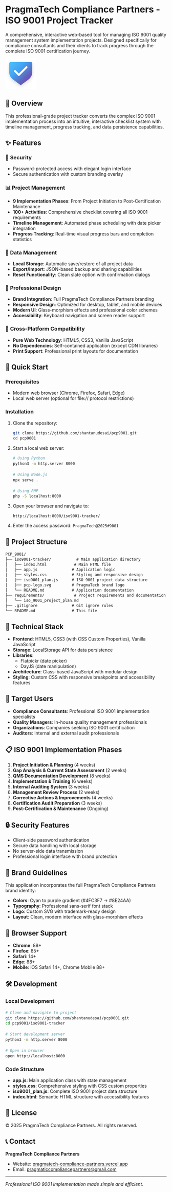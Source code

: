 # PragmaTech Compliance Partners - ISO 9001 Project Tracker

A comprehensive, interactive web-based tool for managing ISO 9001 quality management system implementation projects. Designed specifically for compliance consultants and their clients to track progress through the complete ISO 9001 certification journey.

![PragmaTech Logo](iso9001-tracker/pcp-logo.svg)

## 🎯 Overview

This professional-grade project tracker converts the complex ISO 9001 implementation process into an intuitive, interactive checklist system with timeline management, progress tracking, and data persistence capabilities.

## ✨ Features

### 🔐 **Security**
- Password-protected access with elegant login interface
- Secure authentication with custom branding overlay

### 📊 **Project Management**
- **9 Implementation Phases**: From Project Initiation to Post-Certification Maintenance
- **100+ Activities**: Comprehensive checklist covering all ISO 9001 requirements
- **Timeline Management**: Automated phase scheduling with date picker integration
- **Progress Tracking**: Real-time visual progress bars and completion statistics

### 💾 **Data Management**
- **Local Storage**: Automatic save/restore of all project data
- **Export/Import**: JSON-based backup and sharing capabilities
- **Reset Functionality**: Clean slate option with confirmation dialogs

### 🎨 **Professional Design**
- **Brand Integration**: Full PragmaTech Compliance Partners branding
- **Responsive Design**: Optimized for desktop, tablet, and mobile devices
- **Modern UI**: Glass-morphism effects and professional color schemes
- **Accessibility**: Keyboard navigation and screen reader support

### 📱 **Cross-Platform Compatibility**
- **Pure Web Technology**: HTML5, CSS3, Vanilla JavaScript
- **No Dependencies**: Self-contained application (except CDN libraries)
- **Print Support**: Professional print layouts for documentation

## 🚀 Quick Start

### Prerequisites
- Modern web browser (Chrome, Firefox, Safari, Edge)
- Local web server (optional for file:// protocol restrictions)

### Installation
1. Clone the repository:
   ```bash
   git clone https://github.com/shantanudesai/pcp9001.git
   cd pcp9001
   ```

2. Start a local web server:
   ```bash
   # Using Python
   python3 -m http.server 8000
   
   # Using Node.js
   npx serve .
   
   # Using PHP
   php -S localhost:8000
   ```

3. Open your browser and navigate to:
   ```
   http://localhost:8000/iso9001-tracker/
   ```

4. Enter the access password: `PragmaTech@2025#9001`

## 📁 Project Structure

```
PCP_9001/
├── iso9001-tracker/           # Main application directory
│   ├── index.html            # Main HTML file
│   ├── app.js               # Application logic
│   ├── styles.css           # Styling and responsive design
│   ├── iso9001_plan.js      # ISO 9001 project data structure
│   ├── pcp-logo.svg         # PragmaTech brand logo
│   └── README.md            # Application documentation
├── requirements/             # Project requirements and documentation
│   └── iso_9001_project_plan.md
├── .gitignore               # Git ignore rules
└── README.md                # This file
```

## 🔧 Technical Stack

- **Frontend**: HTML5, CSS3 (with CSS Custom Properties), Vanilla JavaScript
- **Storage**: LocalStorage API for data persistence
- **Libraries**: 
  - Flatpickr (date picker)
  - DayJS (date manipulation)
- **Architecture**: Class-based JavaScript with modular design
- **Styling**: Custom CSS with responsive breakpoints and accessibility features

## 🎯 Target Users

- **Compliance Consultants**: Professional ISO 9001 implementation specialists
- **Quality Managers**: In-house quality management professionals
- **Organizations**: Companies seeking ISO 9001 certification
- **Auditors**: Internal and external audit professionals

## 📋 ISO 9001 Implementation Phases

1. **Project Initiation & Planning** (4 weeks)
2. **Gap Analysis & Current State Assessment** (2 weeks)  
3. **QMS Documentation Development** (8 weeks)
4. **Implementation & Training** (6 weeks)
5. **Internal Auditing System** (3 weeks)
6. **Management Review Process** (2 weeks)
7. **Corrective Actions & Improvements** (4 weeks)
8. **Certification Audit Preparation** (3 weeks)
9. **Post-Certification & Maintenance** (Ongoing)

## 🔒 Security Features

- Client-side password authentication
- Secure data handling with local storage
- No server-side data transmission
- Professional login interface with brand protection

## 🎨 Brand Guidelines

This application incorporates the full PragmaTech Compliance Partners brand identity:
- **Colors**: Cyan to purple gradient (#4FC3F7 → #8E24AA)
- **Typography**: Professional sans-serif font stack
- **Logo**: Custom SVG with trademark-ready design
- **Layout**: Clean, modern interface with glass-morphism effects

## 📱 Browser Support

- **Chrome**: 88+
- **Firefox**: 85+  
- **Safari**: 14+
- **Edge**: 88+
- **Mobile**: iOS Safari 14+, Chrome Mobile 88+

## 🛠️ Development

### Local Development
```bash
# Clone and navigate to project
git clone https://github.com/shantanudesai/pcp9001.git
cd pcp9001/iso9001-tracker

# Start development server
python3 -m http.server 8000

# Open in browser
open http://localhost:8000
```

### Code Structure
- **app.js**: Main application class with state management
- **styles.css**: Comprehensive styling with CSS custom properties
- **iso9001_plan.js**: Complete ISO 9001 project data structure
- **index.html**: Semantic HTML structure with accessibility features

## 📄 License

© 2025 PragmaTech Compliance Partners. All rights reserved.

## 📞 Contact

**PragmaTech Compliance Partners**
- Website: [pragmatech-compliance-partners.vercel.app](https://pragmatech-compliance-partners.vercel.app/)
- Email: pragmaticcompliancepartners@gmail.com

---

*Professional ISO 9001 implementation made simple and efficient.* 